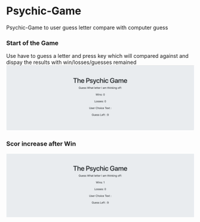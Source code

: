 # Psychic-Game
Psychic-Game to user guess letter compare with computer guess

### Start of the Game 
Use have to guess a letter and press key which will compared against and dispay the results with win/losses/guesses remained
![Start Game](snap/start.png)

### Scor increase after Win
![Start Game](snap/win.png)

